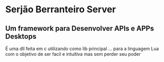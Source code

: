 # Serjão Berranteiro Server
## Um framework para Desenvolver APIs e APPs Desktops

É uma dll feita em c utilizando como lib principal ... para a linguagem Lua com o objetivo de ser facil e intuitiva mas sem perder seu poder